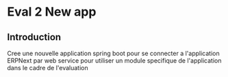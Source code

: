 # Eval 2 New app

## Introduction

Cree une nouvelle application spring boot pour se connecter a l'application ERPNext par web service pour utiliser un module specifique de  l'application dans le cadre de l'evaluation
